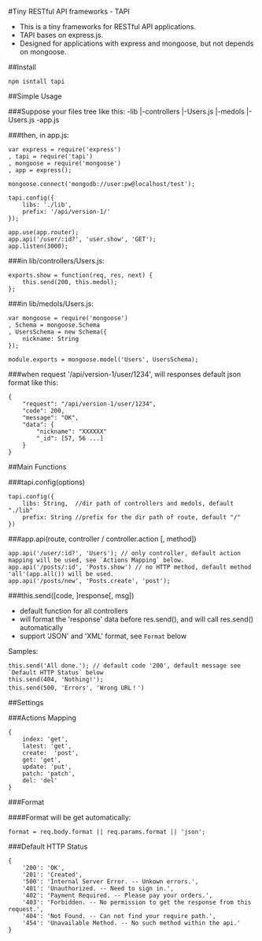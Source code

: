 #Tiny RESTful API frameworks - TAPI

- This is a tiny frameworks for RESTful API applications.
- TAPI bases on express.js.
- Designed for applications with express and mongoose, but not depends on mongoose.

##Install

    npm isntall tapi

##Simple Usage

###Suppose your files tree like this:
    -lib
    |-controllers
     |-Users.js
    |-medols
     |-Users.js
    -app.js

###then, in app.js:

    var express = require('express')
    , tapi = require('tapi')
    , mongoose = require('mongoose')
    , app = express();
    
    mongoose.connect('mongodb://user:pw@localhost/test');
    
    tapi.config({
	    libs: './lib',
	    prefix: '/api/version-1/'
    });
    
    app.use(app.router);
    app.api('/user/:id?', 'user.show', 'GET');
    app.listen(3000);

###in lib/controllers/Users.js:

    exports.show = function(req, res, next) {
	    this.send(200, this.medol);
	};

###in lib/medols/Users.js:

    var mongoose = require('mongoose')
    , Schema = mongoose.Schema
    , UsersSchema = new Schema({
	    nickname: String
	});
	
	module.exports = mongoose.model('Users', UsersSchema);

###when request '/api/version-1/user/1234', will responses default json format like this:

    {
        "request": "/api/version-1/user/1234",
        "code": 200,
        "message": "OK",
        "data": {
            "nickname": "XXXXXX"
            "_id": [57, 56 ...]
        }
    }

##Main Functions

###tapi.config(options)

    tapi.config({
        libs: String,  //dir path of controllers and medols, default "./lib"
        prefix: String //prefix for the dir path of route, default "/"
    })

###app.api(route, controller / controller.action [, method])

    app.api('/user/:id?', 'Users'); // only controller, default action mapping will be used, see `Actions Mapping` below.
    app.api('/posts/:id', 'Posts.show') // no HTTP method, default method 'all'(app.all()) will be used.
    app.api('/posts/new', 'Posts.create', 'post');

###this.send([code, ]response[, msg])

- default function for all controllers
- will format the 'response' data before res.send(), and will call res.send() automatically
- support ‘JSON' and 'XML' format, see `Format` below

Samples:

    this.send('All done.'); // default code '200', default message see `Default HTTP Status` below
    this.send(404, 'Nothing!');
    this.send(500, 'Errors', 'Wrong URL！')

##Settings

###Actions Mapping

    {
    	index: 'get',
    	latest: 'get',
    	create:  'post',
    	get: 'get',
    	update: 'put',
    	patch: 'patch',
    	del: 'del'
    }

###Format

####Format will be get automatically:

    format = req.body.format || req.params.format || 'json';

###Default HTTP Status

    {
    	'200': 'OK',
    	'201': 'Created',
    	'500': 'Internal Server Error. -- Unkown errors.',
    	'401': 'Unauthorized. -- Need to sign in.',
    	'402': 'Payment Required. -- Please pay your orders.',
    	'403': 'Forbidden. -- No permission to get the response from this request.',
    	'404': 'Not Found. -- Can not find your require path.',
    	'454': 'Unavailable Method. -- No such method within the api.'
    }